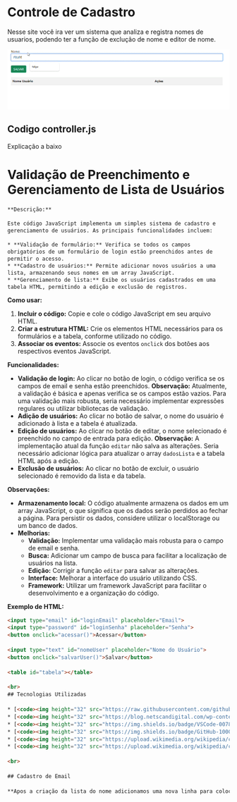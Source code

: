 # Controle de Cadastro
 
Nesse site você ira ver um sistema que analiza e registra nomes de usuarios, podendo ter a função de exclução de nome e editor de nome.
 
 ![Site](/img/salva-nome-lista.gif)

## Codigo controller.js
  Explicação a baixo
  # Validação de Preenchimento e Gerenciamento de Lista de Usuários

````
**Descrição:**

Este código JavaScript implementa um simples sistema de cadastro e gerenciamento de usuários. As principais funcionalidades incluem:

* **Validação de formulário:** Verifica se todos os campos obrigatórios de um formulário de login estão preenchidos antes de permitir o acesso.
* **Cadastro de usuários:** Permite adicionar novos usuários a uma lista, armazenando seus nomes em um array JavaScript.
* **Gerenciamento de lista:** Exibe os usuários cadastrados em uma tabela HTML, permitindo a edição e exclusão de registros.
````
**Como usar:**

1. **Incluir o código:** Copie e cole o código JavaScript em seu arquivo HTML.
2. **Criar a estrutura HTML:** Crie os elementos HTML necessários para os formulários e a tabela, conforme utilizado no código.
3. **Associar os eventos:** Associe os eventos `onclick` dos botões aos respectivos eventos JavaScript.

**Funcionalidades:**

* **Validação de login:** Ao clicar no botão de login, o código verifica se os campos de email e senha estão preenchidos. **Observação:** Atualmente, a validação é básica e apenas verifica se os campos estão vazios. Para uma validação mais robusta, seria necessário implementar expressões regulares ou utilizar bibliotecas de validação.
* **Adição de usuários:** Ao clicar no botão de salvar, o nome do usuário é adicionado à lista e a tabela é atualizada.
* **Edição de usuários:** Ao clicar no botão de editar, o nome selecionado é preenchido no campo de entrada para edição. **Observação:** A implementação atual da função `editar` não salva as alterações. Seria necessário adicionar lógica para atualizar o array `dadosLista` e a tabela HTML após a edição.
* **Exclusão de usuários:** Ao clicar no botão de excluir, o usuário selecionado é removido da lista e da tabela.

**Observações:**

* **Armazenamento local:** O código atualmente armazena os dados em um array JavaScript, o que significa que os dados serão perdidos ao fechar a página. Para persistir os dados, considere utilizar o localStorage ou um banco de dados.
* **Melhorias:**
    * **Validação:** Implementar uma validação mais robusta para o campo de email e senha.
    * **Busca:** Adicionar um campo de busca para facilitar a localização de usuários na lista.
    * **Edição:** Corrigir a função `editar` para salvar as alterações.
    * **Interface:** Melhorar a interface do usuário utilizando CSS.
    * **Framework:** Utilizar um framework JavaScript para facilitar o desenvolvimento e a organização do código.

**Exemplo de HTML:**

```html
<input type="email" id="loginEmail" placeholder="Email">
<input type="password" id="loginSenha" placeholder="Senha">
<button onclick="acessar()">Acessar</button>

<input type="text" id="nomeUser" placeholder="Nome do Usuário">
<button onclick="salvarUser()">Salvar</button>

<table id="tabela"></table>

<br>
## Tecnologias Utilizadas

* [<code><img height="32" src="https://raw.githubusercontent.com/github/explore/80688e429a7d4ef2fca1e82350fe8e3517d3494d/topics/html/html.png" alt="HTML5"/></code>](https://developer.mozilla.org/pt-BR/docs/Web/HTML)
* [<code><img height="32" src="https://blog.netscandigital.com/wp-content/uploads/2023/07/O-que-e-o-Google-Bard.png" alt="Bard"/></code>](https://bard.google.com/chat?hl=pt)
* [<code><img height="32" src="https://img.shields.io/badge/VSCode-0078D4?style=for-the-badge&logo=visual%20studio%20code&logoColor=white" alt="VisualStudio"/></code>](https://code.visualstudio.com/)
* [<code><img height="32" src="https://img.shields.io/badge/GitHub-100000?style=for-the-badge&logo=github&logoColor=white" alt="GitHub"/></code>](https://github.com/)
* [<code><img height="32" src="https://upload.wikimedia.org/wikipedia/commons/thumb/d/d5/CSS3_logo_and_wordmark.svg/1200px-CSS3_logo_and_wordmark.svg.png" alt="Css3"/></code>](https://developer.mozilla.org/pt-BR/docs/Web/CSS)
* [<code><img height="32" src="https://upload.wikimedia.org/wikipedia/commons/thumb/9/99/Unofficial_JavaScript_logo_2.svg/1200px-Unofficial_JavaScript_logo_2.svg.png" alt="javascript"/></code>]

<br>

## Cadastro de Email

**Apos a criação da lista do nome adicionamos uma nova linha para colocar o e-mail do usuário onde usamos os mesmos códigos da criação da lista do nome. O usuário pode editar e excluir o nome na mesma tabela, aparecendo um do lado do outro e podendendo edita e excluir um de cada vez se desejado.**

 
